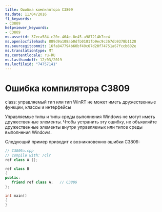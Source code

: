 ```yaml
---
title: Ошибка компилятора C3809
ms.date: 11/04/2016
f1_keywords:
- C3809
helpviewer_keywords:
- C3809
ms.assetid: 37eca584-c20c-464e-8e45-a987214b7ce4
ms.openlocfilehash: 889d9a108ab0dfb0101fb9ec9c367db9378b1128
ms.sourcegitcommit: 16fa847794b60bf40c67d20f74751a67fccb602e
ms.translationtype: MT
ms.contentlocale: ru-RU
ms.lasthandoff: 12/03/2019
ms.locfileid: "74757141"
---
```

# <a name="compiler-error-c3809"></a>Ошибка компилятора C3809

class: управляемый тип или тип WinRT не может иметь дружественные функции, классы и интерфейсы

Управляемые типы и типы среды выполнения Windows не могут иметь дружественные элементы. Чтобы устранить эту ошибку, не объявляйте дружественные элементы внутри управляемых или типов среды выполнения Windows.

Следующий пример приводит к возникновению ошибки C3809:

```cpp
// C3809a.cpp
// compile with: /clr
ref class A {};

ref class B
{
public:
   friend ref class A;   // C3809
};

int main()
{
}
```
